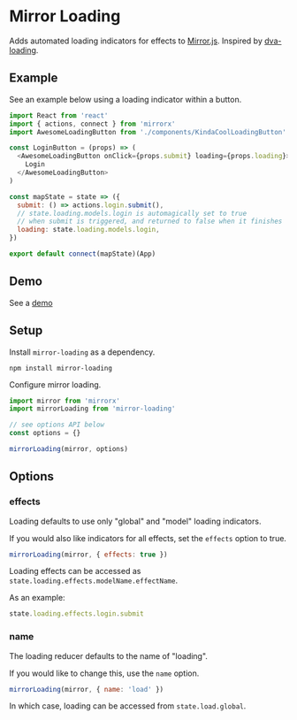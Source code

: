 # Mirror Loading

Adds automated loading indicators for effects to [Mirror.js](https://github.com/mirrorjs/mirror). Inspired by [dva-loading](https://github.com/dvajs/dva-loading).

## Example

See an example below using a loading indicator within a button.

```js
import React from 'react'
import { actions, connect } from 'mirrorx'
import AwesomeLoadingButton from './components/KindaCoolLoadingButton'

const LoginButton = (props) => (
  <AwesomeLoadingButton onClick={props.submit} loading={props.loading}>
    Login
  </AwesomeLoadingButton>
)

const mapState = state => ({
  submit: () => actions.login.submit(),
  // state.loading.models.login is automagically set to true
  // when submit is triggered, and returned to false when it finishes
  loading: state.loading.models.login,
})

export default connect(mapState)(App)
```

## Demo

See a [demo](./examples/basic)

## Setup

Install `mirror-loading` as a dependency.

```shell
npm install mirror-loading
```

Configure mirror loading.

```js
import mirror from 'mirrorx'
import mirrorLoading from 'mirror-loading'

// see options API below
const options = {}

mirrorLoading(mirror, options)
```

## Options

### effects

Loading defaults to use only "global" and "model" loading indicators.

If you would also like indicators for all effects, set the `effects` option to true.

```js
mirrorLoading(mirror, { effects: true })
```

Loading effects can be accessed as `state.loading.effects.modelName.effectName`.

As an example: 

```js
state.loading.effects.login.submit
```

### name

The loading reducer defaults to the name of "loading".

If you would like to change this, use the `name` option.

```js
mirrorLoading(mirror, { name: 'load' })
```

In which case, loading can be accessed from `state.load.global`.
